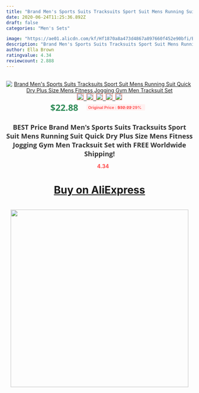 ```yaml
---
title: "Brand Men's Sports Suits Tracksuits Sport Suit Mens Running Suit Quick Dry Plus Size Mens Fitness Jogging Gym Men Tracksuit Set"
date: 2020-06-24T11:25:36.892Z
draft: false
categories: "Men's Sets"

image: "https://ae01.alicdn.com/kf/Hf1870a8a473d4867a897660f452e90bfi/Brand-Men-s-Sports-Suits-Tracksuits-Sport-Suit-Mens-Running-Suit-Quick-Dry-Plus-Size-Mens.jpg"
description: "Brand Men's Sports Suits Tracksuits Sport Suit Mens Running Suit Quick Dry Plus Size Mens Fitness Jogging Gym Men Tracksuit Set"
author: Ella Brown
ratingvalue: 4.34
reviewcount: 2.888
---
```

<br>
<div style="text-align: center;">
<a href="https://s.click.aliexpress.com/e/_98TwLx" target="_blank" rel="nofollow noopener noreferrer"><img alt="Brand Men's Sports Suits Tracksuits Sport Suit Mens Running Suit Quick Dry Plus Size Mens Fitness Jogging Gym Men Tracksuit Set" class="magnifier-image" src="https://ae01.alicdn.com/kf/Hf1870a8a473d4867a897660f452e90bfi/Brand-Men-s-Sports-Suits-Tracksuits-Sport-Suit-Mens-Running-Suit-Quick-Dry-Plus-Size-Mens.jpg_640x640.jpg">
<br>
<img style="border:1px solid salmon" src="https://ae01.alicdn.com/kf/Hf1870a8a473d4867a897660f452e90bfi/Brand-Men-s-Sports-Suits-Tracksuits-Sport-Suit-Mens-Running-Suit-Quick-Dry-Plus-Size-Mens.jpg_120x120.jpg">&nbsp;&nbsp;<img style="border:1px solid salmon" src="https://ae01.alicdn.com/kf/Haebbc1eec37640658c521e141fc06fbdI/Brand-Men-s-Sports-Suits-Tracksuits-Sport-Suit-Mens-Running-Suit-Quick-Dry-Plus-Size-Mens.jpg_120x120.jpg">&nbsp;&nbsp;<img style="border:1px solid salmon" src="https://ae01.alicdn.com/kf/Hf89f1f2ddb0d44e1adf78de8edbcd190Q/Brand-Men-s-Sports-Suits-Tracksuits-Sport-Suit-Mens-Running-Suit-Quick-Dry-Plus-Size-Mens.jpg_120x120.jpg">&nbsp;&nbsp;<img style="border:1px solid salmon" src="https://ae01.alicdn.com/kf/Hc48878e9ce8d443aa47cc67fa0186402r/Brand-Men-s-Sports-Suits-Tracksuits-Sport-Suit-Mens-Running-Suit-Quick-Dry-Plus-Size-Mens.jpg_120x120.jpg">&nbsp;&nbsp;<img style="border:1px solid salmon" src="https://ae01.alicdn.com/kf/H4faef4ea34314c4e8023439057b75beeG/Brand-Men-s-Sports-Suits-Tracksuits-Sport-Suit-Mens-Running-Suit-Quick-Dry-Plus-Size-Mens.jpg_120x120.jpg"></a></div><br0>
<div style="text-align: center;"><span style="background-color: white; border: 0px; box-sizing: border-box; color: seagreen; display: inline-block; font-family: &quot;open sans&quot; , &quot;arial&quot; , &quot;helvetica&quot; , sans-serif , &quot;heiti&quot;; font-size: 24px; font-stretch: inherit; font-weight: 700; line-height: inherit; margin: 0px 10px 0px 0px; padding: 0px; vertical-align: middle;">$22.88 </span>
<span style="background: rgb(255 , 241 , 241); border-radius: 3px; border: 0px; box-sizing: border-box; color: #ff4747; display: inline-block; font-family: inherit; font-size: 12px; font-stretch: inherit; font-style: inherit; font-variant: inherit; font-weight: 600; line-height: inherit; margin: 0px; padding: 2px 5px; transform: scale(0.9); vertical-align: middle;">Original Price : <b style="text-decoration: line-through;">$32.22 </b> 29%&nbsp;&nbsp;</span></div>
<h1 style="color: #333333; display: inline-block; font-family: &quot;open sans&quot; , &quot;arial&quot; , &quot;helvetica&quot; , sans-serif , &quot;heiti&quot;; font-size: 18px; font-stretch: inherit; font-weight: 700; text-align: center;">BEST Price Brand Men's Sports Suits Tracksuits Sport Suit Mens Running Suit Quick Dry Plus Size Mens Fitness Jogging Gym Men Tracksuit Set with FREE Worldwide Shipping!</h1>
<div style="color: #ff4747; text-align: center;">
<img src="https://4.bp.blogspot.com/-M0ZcTcb-5uY/XleCXlxnR4I/AAAAAAAAAEc/OrjgMkXV1oMQFaCRZj5HQwOCBcu3w1FegCPcBGAYYCw/s1600/star.png" style="height: 15px;">&nbsp;<b>4.34</b></div>
<div class="button_cont" align="center"><a class="buynow_a" href="https://s.click.aliexpress.com/e/_98TwLx" target="_blank" rel="nofollow noopener noreferrer"><H1>Buy on AliExpress</H1></a></div><br>
<div class="separator" style="clear: both; text-align: center;">
<img src="https://lh3.googleusercontent.com/-pTy5HemUv9M/XlePHvY0dAI/AAAAAAAAAE4/0nX5iRUoIWY8eMW9Dpxeirr157OZliDIgCLcBGAsYHQ/s1600/badge.gif" width="480">
</div>
